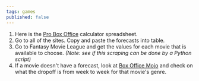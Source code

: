 ```yaml
---
tags: games
published: false
---
```


1.  Here is the [Pro Box Office](https://docs.google.com/spreadsheets/d/1wGTOxAw9sUturx4dalpfFyQZDxjgqmLUVdgPn1_u5dI/edit?usp=sharing) calculator spreadsheet.
2.  Go to all of the sites. Copy and paste the forecasts into table. 
3.  Go to Fantasy Movie League and get the values for each movie that is available to choose. _(Note: see if this scraping can be done by a Python script)_ 
4.  If a movie doesn't have a forecast, look at [Box Office Mojo](http://www.boxofficemojo.com/genres/) and check on what the dropoff is from week to week for that movie's genre.
